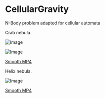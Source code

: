 # CellularGravity
N-Body problem adapted for cellular automata 

Crab nebula.

![Image](https://i.gyazo.com/587755f844d4d0263985afbd08140e64.png)

![Image](https://i.gyazo.com/7e5c33db8fc595dd4ff286053aa82303.gif)

[Smooth MP4](https://i.gyazo.com/7e5c33db8fc595dd4ff286053aa82303.mp4)

Helix nebula.

![Image](https://i.gyazo.com/04e30d1ddc638d3e2e81b0c604d59db6.png)

[Smooth MP4](https://i.gyazo.com/7a964718e79e73d9d39eb9b60ca2bd42.mp4)

